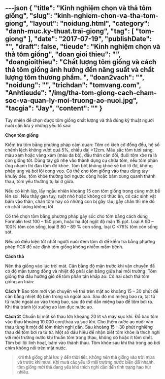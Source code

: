 ---json
{
    "title": "Kinh nghiệm chọn và thả tôm giống",
    "slug": "kinh-nghiem-chon-va-tha-tom-giong",
    "layout": "noidung.html",
    "category": "danh-muc.ky-thuat.trai-giong",
    "tag": [
        "tom-giong"
    ],
    "date": "2017-07-19",
    "publishDate": "",
    "draft": false,
    "tieude": "Kinh nghiệm chọn và thả tôm giống",
    "doan gioi thieu": "",
    "doangioithieu": "Chất lượng tôm giống và cách thả tôm giống ảnh hưởng đến năng suất và chất lượng tôm thương phẩm. ",
    "doan2vach": "",
    "noidung": "",
    "trichdan": "tomvang.com",
    "Anhtieude": "/img/tha-tom-giong-cach-cham-soc-va-quan-ly-moi-truong-ao-nuoi.jpg",
    "tacgia": "Jay",
    "__content__": ""
}
---
<p>Tuy nhi&ecirc;n để chọn được t&ocirc;m giống chất lượng v&agrave; thả đ&uacute;ng kỹ thuật người nu&ocirc;i cần lưu &yacute; những yếu tố sau:</p>

<p><strong>Chọn t&ocirc;m giống</strong></p>

<p>Kiểm tra t&ocirc;m bằng phương ph&aacute;p cảm quan: T&ocirc;m c&oacute; k&iacute;ch cỡ đồng đều, hệ số ch&ecirc;nh lệch kh&ocirc;ng vượt qu&aacute; 5%, chiều d&agrave;i &gt;12cm. M&agrave;u sắc t&ocirc;m tươi s&aacute;ng, m&agrave;u x&aacute;m hoặc v&agrave;ng x&aacute;m (m&agrave;u da b&ograve;), đầu th&acirc;n c&acirc;n đối, đu&ocirc;i t&ocirc;m x&ograve;e ra l&agrave; con giống tốt. D&ugrave;ng tay g&otilde; nhẹ v&agrave;o th&agrave;nh dụng cụ chứa t&ocirc;m, nếu t&ocirc;m phản ứng nhanh th&igrave; đ&agrave;n t&ocirc;m đ&oacute; khỏe. T&ocirc;m bột kh&ocirc;ng khỏe sẽ bơi lờ đờ, kh&ocirc;ng phản ứng v&agrave; bơi lội cong vẹo. C&oacute; thể cho t&ocirc;m giống v&agrave;o thau d&ugrave;ng tay khuấy đều, t&ocirc;m khỏe thường bơi ngược d&ograve;ng hoặc b&aacute;m xung quanh th&agrave;nh thau, t&ocirc;m yếu thường tụ lại ở giữa.</p>

<p>Nếu c&oacute; k&iacute;nh l&uacute;p, lấy ngẫu nhi&ecirc;n khoảng 15 con t&ocirc;m giống trong c&ugrave;ng một bể l&ecirc;n soi. Nếu thấy gan tụy, ruột nhỏ hoặc kh&ocirc;ng c&oacute; thức ăn, c&oacute; c&aacute;c sinh vật b&aacute;m v&agrave;o th&acirc;n, ch&acirc;n t&ocirc;m hay c&oacute; những con bị g&atilde;y r&acirc;u, gẫy ch&acirc;n th&igrave; mẻ đ&oacute; c&oacute; chất lượng kh&ocirc;ng tốt.</p>

<p>C&oacute; thể chọn t&ocirc;m bằng phương ph&aacute;p g&acirc;y sốc cho t&ocirc;m bằng c&aacute;ch d&ugrave;ng Formalin test 100 &ndash; 150 ppm, hoặc hạ đột ngột độ mặn 15 ppt. Loại A 90 &ndash; 100% t&ocirc;m c&ograve;n sống, loại B 80 &ndash; 89 % c&ograve;n sống, loại C &lt;79% t&ocirc;m c&ograve;n sống s&oacute;t.</p>

<p>Nếu c&oacute; điều kiện tốt nhất người nu&ocirc;i đem t&ocirc;m đi để kiểm tra bằng phương ph&aacute;p PCR để x&aacute;c định t&ocirc;m giống kh&ocirc;ng nhiễm mầm bệnh.</p>

<p><strong>C&aacute;ch thả</strong></p>

<p>N&ecirc;n thả giống v&agrave;o l&uacute;c trời m&aacute;t. C&acirc;n bằng độ mặn trước khi vận chuyển để c&oacute; độ mặn tương đồng v&agrave; nhiệt độ phải c&acirc;n bằng giữa hai m&ocirc;i trường. T&ocirc;m giống thả đầu hướng gi&oacute; để t&ocirc;m ph&acirc;n t&aacute;n khắp ao. C&oacute; hai c&aacute;ch thả t&ocirc;m giống an to&agrave;n:</p>

<p><strong>C&aacute;ch 1:</strong>&nbsp;Bao t&ocirc;m mới vận chuyển về thả tr&ecirc;n mặt ao khoảng 15 &ndash; 30 ph&uacute;t để c&acirc;n bằng nhiệt độ b&ecirc;n trong v&agrave; ngo&agrave;i bao. Sau đ&oacute; mở miệng bao ra, tạt từ từ nước ngo&agrave;i ao v&agrave;o trong bao, sau đ&oacute; mở dần miệng bao để t&ocirc;m bơi ra. Khi thả tr&aacute;nh lội xuống ao l&agrave;m đục nước ao.</p>

<p><strong>C&aacute;ch 2:</strong>&nbsp;Chuẩn bị một số thau lớn khoảng 20 l&iacute;t v&agrave; m&aacute;y sục kh&iacute;. Đổ bao t&ocirc;m v&agrave;o thau khoảng 10.000 con/thau v&agrave; sục kh&iacute;. Cho th&ecirc;m nước ao nu&ocirc;i v&agrave;o thau từng &iacute;t một để t&ocirc;m th&iacute;ch nghi dần. Sau khoảng 15 &ndash; 30 ph&uacute;t nghi&ecirc;ng thau để t&ocirc;m bơi ra từ từ. Một số dấu hiệu để nhận biết t&ocirc;m khỏe l&agrave; th&iacute;ch nghi với m&ocirc;i trường nước khi thuần t&ocirc;m trong thau, kh&ocirc;ng c&oacute; hoặc &iacute;t t&ocirc;m chết. T&ocirc;m bơi lội linh hoạt, b&aacute;m v&agrave;o th&agrave;nh thau. T&ocirc;m khỏe sau khi thả trong ao bơi ch&igrave;m kh&ocirc;ng nổi tr&ecirc;n mặt nước.</p>

<blockquote>
<p><span style="font-family:Arial,Helvetica,sans-serif">Khi thả giống phải lưu &yacute; đến thời tiết. Kh&ocirc;ng n&ecirc;n thả giống v&agrave;o trời mưa v&agrave; trước khi mưa. Khi mưa c&aacute;c yếu tố m&ocirc;i trường nước biến đổi nhanh, t&ocirc;m giống mới thả đang yếu kh&oacute; th&iacute;ch nghi dẫn đến t&igrave;nh trạng hao hụt nhiều.</span></p>
</blockquote>

